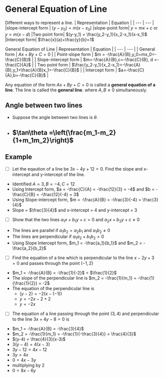 # General Equation of Line

Different ways to represent a line.
| Representation | Equation |
| --- | --- |
|slope-intercept form | $(y-y_0)=m(x-x_0)$
|slope-point form| $y=mx+c$ or $y = m(x-d)$
|Two point form| $(y-y_1) = \frac{y_2-y_1}{x_2-x_1}(x-x_1)$
|Intercept form| $\frac{x}{a}+\frac{y}{b}=1$

General Equation of Line
| Representation | Equation |
| --- | --- |
| General form | $Ax+By+C=0$ |
| Point-slope form | $m = -\frac{A}{B},y_0=mx_0=-\frac{C}{B}$ |
| Slope-intercept form | $m=-\frac{A}{B},c=-\frac{C}{B}, d =-\frac{C}{A}$ |
| Two point form | $\frac{y_2-y_1}{x_2-x_1}=-\frac{A}{B},y_1+\frac{A}{B}x_1=-\frac{C}{B}$ |
| Intercept form | $a=-\frac{C}{A},b=-\frac{C}{B}$ |

Any equation of the form $Ax+By+C=0$ is called a **general equation of a line**. The line is called the **general line**. where $A,B\neq0$ simultaneously.

## Angle between two lines
- Suppose the angle between two lines is $\theta$.
- $\tan\theta =\left(\frac{m_1-m_2}{1+m_1m_2}\right)$
  -
## Example

- [ ] Let the eqaution of a line be $3x-4y+12=0$. Find the slope and x-intercept and y-intercept of the line.
- Identified $A = 3, B = -4, C =12$
- Using Intercept form, $a = -\frac{C}{A} = -\frac{12}{3} = -4$ and $b = -\frac{C}{B} = -\frac{12}{-4} = 3$
- Using Slope-intercept form, $m = -\frac{A}{B} = -\frac{3}{-4} = \frac{3}{4}$
- Slope = $\frac{3}{4}$ and x-intercept = $4$ and y-intercept = $3$
- [ ] Show that the two lines $a_1x+b_1y+c=0$ and $a_2x+b_2y+c\neq0$
- The lines are parallel if $a_1b_2=a_2b_1$ and $a_1b_2\neq0$
- The lines are perpendicular if $a_1a_2+b_1b_2=0$
- Using Slope Intercept form, $m_1 = -\frac{a_1}{b_1}$ and $m_2 = -\frac{a_2}{b_2}$
- [ ] Find the equation of a line which is perpendicular to the line $x-2y+3=0$ and passes through the point $(-1,2)$
- $m_1 = -\frac{A}{B} = -\frac{1}{-2}$ = $\frac{1}{2}$
- The slope of the perpendicular line is $m_2 = -\frac{1}{m_1} = -\frac{1}{\frac{1}{2}} = -2$
- The equation of the perpendicular line is
  - $(y-2) = -2(x - (-1))$
  - $y = -2x -2 + 2$
  - $y = -2x$
- [ ] The equation of a line passing through the point $(3,4)$ and perpendicular to the line $3x + 4y − 8 = 0$ is
- $m_1 = -\frac{A}{B} = -\frac{3}{4}$
- $m_2 = -\frac{1}{m_1} = -\frac{1}{-\frac{3}{4}} = \frac{4}{3}$
- $(y-4) = \frac{4}{3}(x-3)$
- $3(y-4) = 4(x-3)$
- $3y - 12 = 4x - 12$
- $3y = 4x$
- $0 = 4x - 3y$
- multiplying by 2
- $0 = 8x - 6y$
